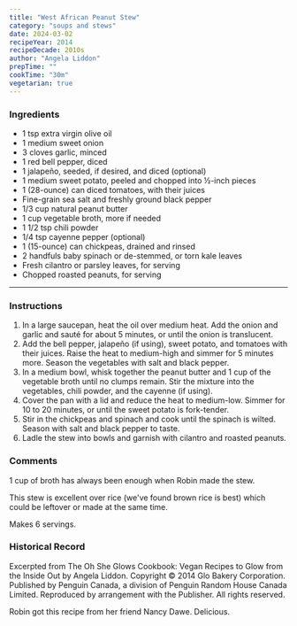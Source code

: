```yaml
---
title: "West African Peanut Stew"
category: "soups and stews"
date: 2024-03-02
recipeYear: 2014
recipeDecade: 2010s
author: "Angela Liddon"
prepTime: ""
cookTime: "30m"
vegetarian: true
---
```


### Ingredients

- 1 tsp extra virgin olive oil
- 1 medium sweet onion
- 3 cloves garlic, minced
- 1 red bell pepper, diced
- 1 jalapeño, seeded, if desired, and diced (optional)
- 1 medium sweet potato, peeled and chopped into ½-inch pieces
- 1 (28-ounce) can diced tomatoes, with their juices
- Fine-grain sea salt and freshly ground black pepper
- 1/3 cup natural peanut butter
- 1 cup vegetable broth, more if needed
- 1 1/2 tsp chili powder
- 1/4 tsp cayenne pepper (optional)
- 1 (15-ounce) can chickpeas, drained and rinsed
- 2 handfuls baby spinach or de-stemmed, or torn kale leaves
- Fresh cilantro or parsley leaves, for serving
- Chopped roasted peanuts, for serving

---

### Instructions

1. In a large saucepan, heat the oil over medium heat. Add the onion and garlic and sauté for about 5 minutes, or until the onion is translucent.
2. Add the bell pepper, jalapeño (if using), sweet potato, and tomatoes with their juices. Raise the heat to medium-high and simmer for 5 minutes more. Season the vegetables with salt and black pepper.
3. In a medium bowl, whisk together the peanut butter and 1 cup of the vegetable broth until no clumps remain. Stir the mixture into the vegetables, chili powder, and the cayenne (if using).
4. Cover the pan with a lid and reduce the heat to medium-low. Simmer for 10 to 20 minutes, or until the sweet potato is fork-tender.
5. Stir in the chickpeas and spinach and cook until the spinach is wilted. Season with salt and black pepper to taste.
6. Ladle the stew into bowls and garnish with cilantro and roasted peanuts.

### Comments

1 cup of broth has always been enough when Robin made the stew.

This stew is excellent over rice (we've found brown rice is best) which could be leftover or made at the same time.

Makes 6 servings.

### Historical Record

Excerpted from The Oh She Glows Cookbook: Vegan Recipes to Glow from the Inside Out by Angela Liddon. Copyright © 2014 Glo Bakery Corporation. Published by Penguin Canada, a division of Penguin Random House Canada Limited. Reproduced by arrangement with the Publisher. All rights reserved.

Robin got this recipe from her friend Nancy Dawe. Delicious.
